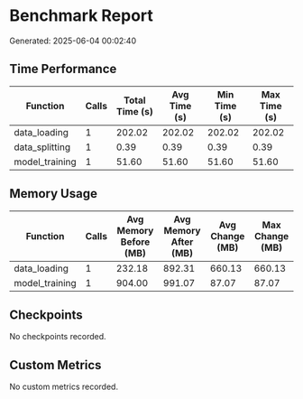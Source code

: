 # Benchmark Report

Generated: 2025-06-04 00:02:40

## Time Performance

| Function | Calls | Total Time (s) | Avg Time (s) | Min Time (s) | Max Time (s) |
|----------|-------|---------------|--------------|--------------|-------------|
| data_loading | 1 | 202.02 | 202.02 | 202.02 | 202.02 |
| data_splitting | 1 | 0.39 | 0.39 | 0.39 | 0.39 |
| model_training | 1 | 51.60 | 51.60 | 51.60 | 51.60 |

## Memory Usage

| Function | Calls | Avg Memory Before (MB) | Avg Memory After (MB) | Avg Change (MB) | Max Change (MB) |
|----------|-------|------------------------|----------------------|----------------|----------------|
| data_loading | 1 | 232.18 | 892.31 | 660.13 | 660.13 |
| model_training | 1 | 904.00 | 991.07 | 87.07 | 87.07 |

## Checkpoints

No checkpoints recorded.


## Custom Metrics

No custom metrics recorded.

